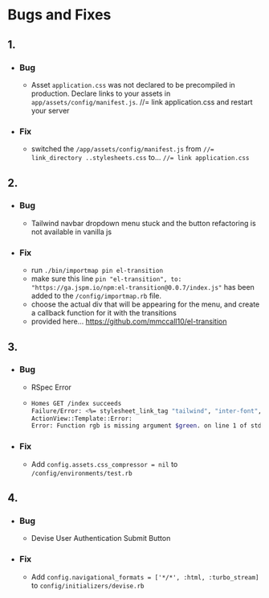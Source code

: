 # Bugs and Fixes



## 1. 
- ### Bug
  - Asset `application.css` was not declared to be precompiled in production. Declare links to your assets in `app/assets/config/manifest.js`. //= link application.css and restart your server
- ### Fix
  - switched the `/app/assets/config/manifest.js` from `//= link_directory ..stylesheets.css` to... `//= link application.css`


## 2. 
- ### Bug
  - Tailwind navbar dropdown menu stuck and the button refactoring is not available in vanilla js
- ### Fix
  - run `./bin/importmap pin el-transition`
  - make sure this line `pin "el-transition", to: "https://ga.jspm.io/npm:el-transition@0.0.7/index.js"` has been added to the `/config/importmap.rb` file.
  - choose the actual div that will be appearing for the menu, and create a callback function for it with the transitions
  - provided here... https://github.com/mmccall10/el-transition


## 3. 
- ### Bug
  - RSpec Error
  - ```sh
    Homes GET /index succeeds 
    Failure/Error: <%= stylesheet_link_tag "tailwind", "inter-font", "data-turbo-track": "reload" %>
    ActionView::Template::Error:
    Error: Function rgb is missing argument $green. on line 1 of stdin
- ### Fix
  - Add `config.assets.css_compressor = nil` to `/config/environments/test.rb`


## 4.
- ### Bug
  - Devise User Authentication Submit Button
- ### Fix
  - Add `config.navigational_formats = ['*/*', :html, :turbo_stream]` to `config/initializers/devise.rb`


